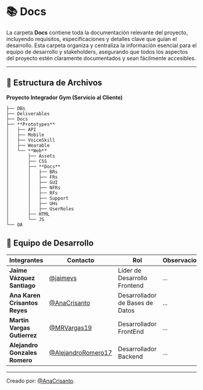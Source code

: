 # 📚 **Docs**
La carpeta **Docs** contiene toda la documentación relevante del proyecto, incluyendo requisitos, especificaciones y detalles clave que guían el desarrollo. Esta carpeta organiza y centraliza la información esencial para el equipo de desarrollo y stakeholders, asegurando que todos los aspectos del proyecto estén claramente documentados y sean fácilmente accesibles.

---

## 📁 **Estructura de Archivos**
**Proyecto Integrador Gym (Servicio al Cliente)**
```plaintext
├── DBs
├── Deliverables
├── Docs
├── **Prototypes**
│   ├── API
│   ├── Mobile
│   ├── VoiceSkill
│   ├── Wearable
│   └── **Web**
│       ├── Assets
│       ├── CSS
│       ├── **Docs**
│       │   ├── BRs
│       │   ├── FRs
│       │   ├── GUI
│       │   ├── NFRs
│       │   ├── RFs
│       │   ├── Support
│       │   ├── UHs
│       │   ├── UserRoles
│       ├── HTML
│       └── JS
└── QA
```

## 👥 **Equipo de Desarrollo**

| Integrantes                   | Contacto                                                   | Rol                             | Observaciones |
| ----------------------------- | ---------------------------------------------------------- | ------------------------------- | ------------- |
| **Jaime Vázquez Santiago**    | [@jaimevs](https://github.com/jaimevs)                     | Líder de Desarrollo Frontend    | ...           |
| **Ana Karen Crisantos Reyes** | [@AnaCrisanto](https://github.com/AnaCrisanto)             | Desarrollador de Bases de Datos | ...           |
| **Martin Vargas Gutierrez**   | [@MRVargas19](https://github.com/MRVargas19)               | Desarrollador FrontEnd          | ...           |
| **Alejandro Gonzales Romero** | [@AlejandroRomero17](https://github.com/AlejandroRomero17) | Desarrollador Backend           | ...           |

---

Creado por: [@AnaCrisanto](https://github.com/AnaCrisanto).

